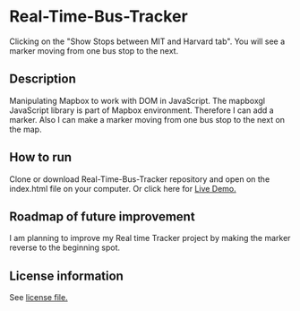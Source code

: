 # Real-Time-Bus-Tracker
Clicking on the "Show Stops between MIT and Harvard tab". You will see a marker moving from one bus stop to the next.
## Description
Manipulating Mapbox to work with DOM in JavaScript. The mapboxgl JavaScript library is part of Mapbox environment. Therefore I can add a marker. Also I can make a marker moving from one bus stop to the next on the map.
## How to run
Clone or download Real-Time-Bus-Tracker repository and open on the index.html file on your computer. Or click here for <a href="https://james623915.github.io/Real-Time-Bus-Tracker/">Live Demo.</a>
## Roadmap of future improvement
I am planning to improve my Real time Tracker project by making the marker reverse to the beginning spot. 
## License information
See <a href="https://github.com/James623915/Real-Time-Bus-Tracker/blob/main/LICENSE">license file.</a> 

